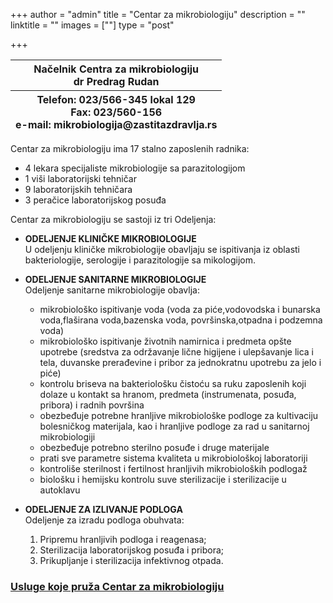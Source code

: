 +++
author = "admin"
title = "Centar za mikrobiologiju"
description = ""
linktitle = ""
images = [""]
type = "post"

+++

<table>
    <thead>
        <tr>
            <th>Načelnik Centra za mikrobiologiju<br>
                dr Predrag Rudan
            </th>
        </tr>
        <tr>
            <th>Telefon: 023/566-345 lokal 129<br>
                Fax: 023/560-156<br>
                e-mail: mikrobiologija@zastitazdravlja.rs
            </th>
        </tr>
    </thead>
</table>

Centar za mikrobiologiju ima 17 stalno zaposlenih radnika:
* 4 lekara specijaliste mikrobiologije sa parazitologijom
* 1 viši laboratorijski tehničar
* 9 laboratorijskih tehničara
* 3 peračice laboratorijskog posuđa

Centar za mikrobiologiju se sastoji iz tri Odeljenja:  
- **ODELJENJE KLINIČKE MIKROBIOLOGIJE**  
    U odeljenju kliničke mikrobiologije obavljaju se ispitivanja iz oblasti bakteriologije, serologije i parazitologije sa mikologijom.  

- **ODELJENJE SANITARNE MIKROBIOLOGIJE**  
    Odeljenje sanitarne mikrobiologije obavlja:  
    - mikrobiološko ispitivanje voda (voda za piće,vodovodska i bunarska voda,flaširana voda,bazenska voda, površinska,otpadna i podzemna voda)
    - mikrobiološko ispitivanje životnih namirnica i predmeta opšte upotrebe (sredstva za održavanje lične higijene i ulepšavanje lica i tela, duvanske prerađevine i pribor za jednokratnu upotrebu za jelo i piće)
    - kontrolu briseva na bakteriološku čistoću sa ruku zaposlenih koji dolaze u kontakt sa hranom, predmeta (instrumenata, posuđa, pribora) i radnih površina
    - obezbeđuje potrebne hranljive mikrobiološke podloge za kultivaciju bolesničkog materijala, kao i hranljive podloge za rad u sanitarnoj mikrobiologiji
    - obezbeđuje potrebno sterilno posuđe i druge materijale
    - prati sve parametre sistema kvaliteta u mikrobiološkoj laboratoriji
    - kontroliše sterilnost i fertilnost hranljivih mikrobioloških podlogaž
    - biološku i hemijsku  kontrolu suve sterilizacije i sterilizacije u autoklavu  

- **ODELJENJE ZA IZLIVANJE PODLOGA**  
    Odeljenje za izradu podloga obuhvata:
    1. Pripremu hranljivih podloga i reagenasa;
    2. Sterilizacija laboratorijskog posuđa i pribora;
    3. Prikupljanje i sterilizacija infektivnog otpada.

### [Usluge koje pruža Centar za mikrobiologiju](/documents/usluge/mikrobiologija/)